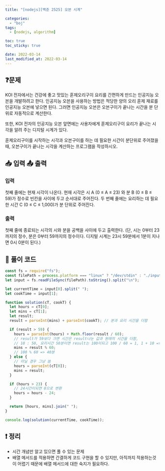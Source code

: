 ```yaml
---
title: "[nodejs][백준 2525] 오븐 시계"

categories:
  - "boj"
tags:
  - [nodejs, algorithm]

toc: true
toc_sticky: true

date: 2022-03-14
last_modified_at: 2022-03-14
---
```


## ❓문제

KOI 전자에서는 건강에 좋고 맛있는 훈제오리구이 요리를 간편하게 만드는 인공지능 오븐을 개발하려고 한다. 인공지능 오븐을 사용하는 방법은 적당한 양의 오리 훈제 재료를 인공지능 오븐에 넣으면 된다. 그러면 인공지능 오븐은 오븐구이가 끝나는 시간을 분 단위로 자동적으로 계산한다.

또한, KOI 전자의 인공지능 오븐 앞면에는 사용자에게 훈제오리구이 요리가 끝나는 시각을 알려 주는 디지털 시계가 있다.

훈제오리구이를 시작하는 시각과 오븐구이를 하는 데 필요한 시간이 분단위로 주어졌을 때, 오븐구이가 끝나는 시각을 계산하는 프로그램을 작성하시오.

## 📥 입력 📤 출력

### 입력

첫째 줄에는 현재 시각이 나온다. 현재 시각은 시 A (0 ≤ A ≤ 23) 와 분 B (0 ≤ B ≤ 59)가 정수로 빈칸을 사이에 두고 순서대로 주어진다. 두 번째 줄에는 요리하는 데 필요한 시간 C (0 ≤ C ≤ 1,000)가 분 단위로 주어진다.

### 출력

첫째 줄에 종료되는 시각의 시와 분을 공백을 사이에 두고 출력한다. (단, 시는 0부터 23까지의 정수, 분은 0부터 59까지의 정수이다. 디지털 시계는 23시 59분에서 1분이 지나면 0시 0분이 된다.)

## 📝 풀이 코드

```js
const fs = require("fs");
const filePath = process.platform === "linux" ? "/dev/stdin" : "./input.txt";
let input = fs.readFileSync(filePath).toString().split("\n");

let currentTime = input[0].split(" ");
let cookTime = input[1];

function solution(cT, cookT) {
  let hours = cT[0];
  let mins = cT[1];
  let result;
  result = parseInt(mins) + parseInt(cookT); // 분과 요리 시간을 더함

  if (result > 59) {
    hours = parseInt(hours) + Math.floor(result / 60);
    // result가 59보다 크면 시간은 result나눈 값과 원래의 시간을 더함,
    // 10 : 50, 요리시간 50분이면 result는 100이되고 100 / 60 = 1, 1 + 10 => 11시
    mins = result % 60;
    // 100 % 60 => 40분
  } else {
    // 아닐 경우 그냥 씀
    hours = parseInt(cT[0]);
    mins = result;
  }

  if (hours > 23) {
    // 24시간이되면 0으로 변환
    hours = hours - 24;
  }

  return [hours, mins].join(" ");
}

console.log(solution(currentTime, cookTime));
```

## ❗️ 정리

- 시간 개념만 알고 있으면 풀 수 있는 문제
- 배열 메서드를 적용하면 간결하게 코드 구현을 할 수 있지만, 아직까지 적용하는것이 어렵기 때문에 배열 메서드에 대한 숙지가 필요하다.
